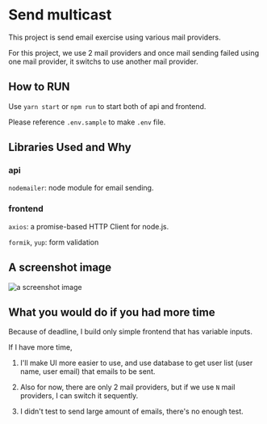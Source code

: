 # Send multicast 

This project is send email exercise using various mail providers.

For this project, we use 2 mail providers and once mail sending failed using one mail provider, it switchs to use another mail provider.

## How to RUN

Use `yarn start` or `npm run` to start both of api and frontend.

Please reference `.env.sample` to make `.env` file.

## Libraries Used and Why

### api

`nodemailer`: node module for email sending.

### frontend

`axios`: a promise-based HTTP Client for node.js.

`formik`, `yup`: form validation

## A screenshot image

![a screenshot image](https://github.com/kehyshow/email-multicast/blob/readme.png?raw=true)

## What you would do if you had more time

Because of deadline, I build only simple frontend that has variable inputs.

If I have more time, 

1. I'll make UI more easier to use, and use database to get user list (user name, user email) that emails to be sent.

2. Also for now, there are only 2 mail providers, but if we use `N` mail providers, I can switch it sequently.

3. I didn't test to send large amount of emails, there's no enough test.
